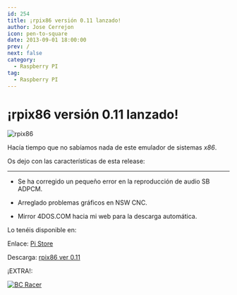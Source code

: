 ```yaml
---
id: 254
title: ¡rpix86 versión 0.11 lanzado!
author: Jose Cerrejon
icon: pen-to-square
date: 2013-09-01 18:00:00
prev: /
next: false
category:
  - Raspberry PI
tag:
  - Raspberry PI
---
```


# ¡rpix86 versión 0.11 lanzado!

![rpix86](/images/rpix86_logo.jpg)

Hacía tiempo que no sabíamos nada de este emulador de sistemas *x86*.

Os dejo con las características de esta release:

- - -
* Se ha corregido un pequeño error en la reproducción de audio SB ADPCM.

* Arreglado problemas gráficos en NSW CNC.

* Mirror 4DOS.COM hacia mi web para la descarga automática.

Lo tenéis disponible en:

Enlace: [Pi Store](http://rpix86.patrickaalto.com/rdown.html)

Descarga: [rpix86 ver 0.11](http://rpix86.patrickaalto.com/rpix86.zip)

¡EXTRA!:

<a href="http://www.myabandonware.com/download/bc-racers-28v/">![BC Racer](/images/2013/09/nbc.jpg "¡Descarga y juega BC Racer!")</a>